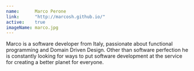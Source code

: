 ```yaml
---
name:      Marco Perone
link:      "http://marcosh.github.io/"
active:    true
imageName: marco.jpg
---
```


Marco is a software developer from Italy, passionate about functional
programming and Domain Driven Design. Other than software perfection he is
constantly looking for ways to put software development at the service for
creating a better planet for everyone.
